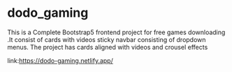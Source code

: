 # dodo_gaming
This is a Complete Bootstrap5 frontend project for free games downloading .It consist of cards  with videos sticky navbar consisting of dropdown menus. The project has cards aligned with videos and crousel effects

link:https://dodo-gaming.netlify.app/
